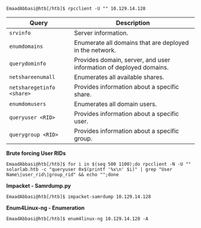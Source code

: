 `EmaadAbbasi@htb[/htb]$ rpcclient -U "" 10.129.14.128`

| **Query**                 | **Description**                                                    |
| ------------------------- | ------------------------------------------------------------------ |
| `srvinfo`                 | Server information.                                                |
| `enumdomains`             | Enumerate all domains that are deployed in the network.            |
| `querydominfo`            | Provides domain, server, and user information of deployed domains. |
| `netshareenumall`         | Enumerates all available shares.                                   |
| `netsharegetinfo <share>` | Provides information about a specific share.                       |
| `enumdomusers`            | Enumerates all domain users.                                       |
| `queryuser <RID>`         | Provides information about a specific user.                        |
| `querygroup <RID>`        | Provides information about a specific group.                       |

**Brute forcing User RIDs**

`EmaadAbbasi@htb[/htb]$ for i in $(seq 500 1100);do rpcclient -N -U "" solarlab.htb -c "queryuser 0x$(printf '%x\n' $i)" | grep "User Name\|user_rid\|group_rid" && echo "";done`

**Impacket - Samrdump.py**

`EmaadAbbasi@htb[/htb]$ impacket-samrdump 10.129.14.128`

**Enum4Linux-ng - Enumeration**

`EmaadAbbasi@htb[/htb]$ enum4linux-ng 10.129.14.128 -A`




